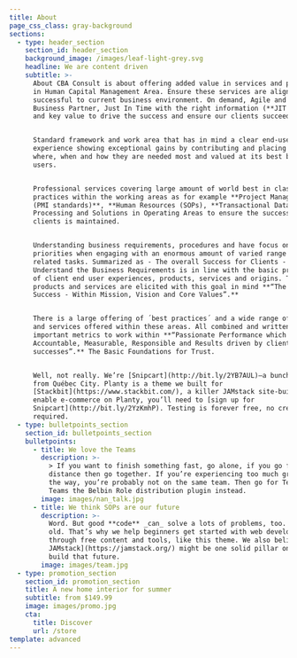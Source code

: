 ```yaml
---
title: About
page_css_class: gray-background
sections:
  - type: header_section
    section_id: header_section
    background_image: /images/leaf-light-grey.svg
    headline: We are content driven
    subtitle: >-
      About CBA Consult is about offering added value in services and products
      in Human Capital Management Area. Ensure these services are aligned to be
      successful to current business environment. On demand, Agile and as a
      Business Partner, Just In Time with the right information (**JIT for HR**)
      and key value to drive the success and ensure our clients succeed.


      Standard framework and work area that has in mind a clear end-user
      experience showing exceptional gains by contributing and placing efforts
      where, when and how they are needed most and valued at its best by end
      users.


      Professional services covering large amount of world best in class
      practices within the working areas as for example **Project Management 
      (PMI standards)**, **Human Resources (SOPs), **Transactional Data
      Processing and Solutions in Operating Areas to ensure the success of
      clients is maintained.


      Understanding business requirements, procedures and have focus on
      priorities when engaging with an enormous amount of varied range of work
      related tasks. Summarized as - The overall Success for Clients -
      Understand the Business Requirements is in line with the basic principals
      of client end user experiences, products, services and origins. The
      products and services are elicited with this goal in mind **“The Client
      Success - Within Mission, Vision and Core Values”.**


      There is a large offering of ´best practices´ and a wide range of products
      and services offered within these areas. All combined and written in
      important metrics to work within **“Passionate Performance which is
      Accountable, Measurable, Responsible and Results driven by client
      successes”.** The Basic Foundations for Trust.


      Well, not really. We’re [Snipcart](http://bit.ly/2YB7AUL)—a bunch of geeks
      from Québec City. Planty is a theme we built for
      [Stackbit](https://www.stackbit.com/), a killer JAMstack site-builder. To
      enable e-commerce on Planty, you’ll need to [sign up for
      Snipcart](http://bit.ly/2YzKmhP). Testing is forever free, no credit card
      required.
  - type: bulletpoints_section
    section_id: bulletpoints_section
    bulletpoints:
      - title: We love the Teams
        description: >-
          > If you want to finish something fast, go alone, if you go for the
          distance then go together. If you’re experiencing too much grief along
          the way, you’re probably not on the same team. Then go for Teams for
          Teams the Belbin Role distribution plugin instead.
        image: images/nan_talk.jpg
      - title: We think SOPs are our future
        description: >-
          Word. But good **code** _can_ solve a lots of problems, too. New _and_
          old. That’s why we help beginners get started with web development
          through free content and tools, like this theme. We also believe [the
          JAMstack](https://jamstack.org/) might be one solid pillar on which we
          build that future.
        image: images/team.jpg
  - type: promotion_section
    section_id: promotion_section
    title: A new home interior for summer
    subtitle: from $149.99
    image: images/promo.jpg
    cta:
      title: Discover
      url: /store
template: advanced
---
```

